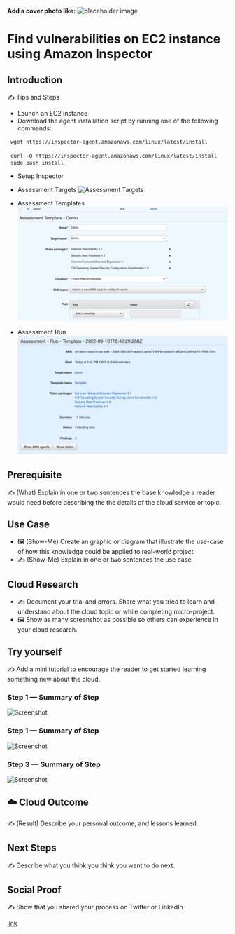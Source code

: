 **Add a cover photo like:**
![placeholder image](https://via.placeholder.com/1200x600)

# Find vulnerabilities on EC2 instance using Amazon Inspector


## Introduction

✍️ Tips and Steps 
- Launch an EC2 instance 
- Download the agent installation script by running one of the following commands:
```
 wget https://inspector-agent.amazonaws.com/linux/latest/install

 curl -O https://inspector-agent.amazonaws.com/linux/latest/install
 sudo bash install
```
- Setup Inspector 

- Assessment Targets
![Assessment Targets](//Journey/008/AssessmentTargets.png?raw=true "Assessment Targets")
- Assessment Templates
![Assessment Template](/Journey/008/AssessmentTemplate.png?raw=true "Assessment Template")
- Assessment Run
![Assessment Run](/Journey/008/AssessmentRun.png?raw=true "Assessment Run")
## Prerequisite

✍️ (What) Explain in one or two sentences the base knowledge a reader would need before describing the the details of the cloud service or topic.

## Use Case

- 🖼️ (Show-Me) Create an graphic or diagram that illustrate the use-case of how this knowledge could be applied to real-world project
- ✍️ (Show-Me) Explain in one or two sentences the use case

## Cloud Research

- ✍️ Document your trial and errors. Share what you tried to learn and understand about the cloud topic or while completing micro-project.
- 🖼️ Show as many screenshot as possible so others can experience in your cloud research.

## Try yourself

✍️ Add a mini tutorial to encourage the reader to get started learning something new about the cloud.

### Step 1 — Summary of Step

![Screenshot](https://via.placeholder.com/500x300)

### Step 1 — Summary of Step

![Screenshot](https://via.placeholder.com/500x300)

### Step 3 — Summary of Step

![Screenshot](https://via.placeholder.com/500x300)

## ☁️ Cloud Outcome

✍️ (Result) Describe your personal outcome, and lessons learned.

## Next Steps

✍️ Describe what you think you think you want to do next.

## Social Proof

✍️ Show that you shared your process on Twitter or LinkedIn

[link](link)
